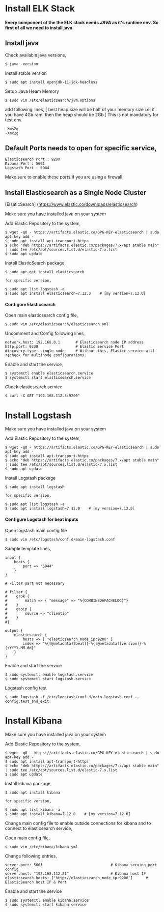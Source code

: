

# Install ELK Stack

#### Every component of the the ELK stack needs *JAVA* as it's runtime env. So first of all we need to install java.

## Install java

Check available java versions, 

``` $ java -version ```

Install stable version 

``` $ sudo apt install openjdk-11-jdk-headless ```

Setup Java Heam Memory

```
$ sudo vim /etc/elasticsearch/jvm.options
```
add following lines,
[ best heap size will be half of your memory size i.e: if you have 4Gb ram, then the heap should be 2Gb ] This is not mandatory for test env.

```
-Xms2g
-Xmx2g
```

## Default Ports needs to open for specific service,

```
Elasticsearch Port : 9200
Kibana Port : 5601
Logstash Port : 5044
```

Make sure to enable these ports if you are using a firewall.

## Install Elasticsearch as a Single Node Cluster
[ElsaticSearch] (https://www.elastic.co/downloads/elasticsearch)

Make sure you have installed java on your system

Add Elastic Repository to the system,
```
$ wget -qO - https://artifacts.elastic.co/GPG-KEY-elasticsearch | sudo apt-key add -
$ sudo apt install apt-transport-https
$ echo "deb https://artifacts.elastic.co/packages/7.x/apt stable main" | sudo tee /etc/apt/sources.list.d/elastic-7.x.list
$ sudo apt update
```
Install ElasticSearch package,
```
$ sudo apt-get install elasticsearch

for specific version,

$ sudo apt list logstash -a
$ sudo apt install elasticsearch=7.12.0    # [my version=7.12.0]
```

#### Configure Elasticsearch

Open main elasticsearch config file,

```$ sudo vim /etc/elasticsearch/elasticsearch.yml```

Uncomment and Config following lines,
```
network.host: 192.168.0.1       # Elasticsearch node IP address
http.port: 9200                 # Elastic Service Port	
discovery.type: single-node     # Without this, Elastic service will recheck for multinode configurations.
```

Enable and start the service,
```
$ systemctl enable elasticsearch.service
$ systemctl start elasticsearch.service
```

Check elasticsearch service 
```
$ curl -X GET "192.168.112.3:9200"
```

# Install Logstash

Make sure you have installed java on your system

Add Elastic Repository to the system,

```
$ wget -qO - https://artifacts.elastic.co/GPG-KEY-elasticsearch | sudo apt-key add -
$ sudo apt install apt-transport-https
$ echo "deb https://artifacts.elastic.co/packages/7.x/apt stable main" | sudo tee /etc/apt/sources.list.d/elastic-7.x.list
$ sudo apt update
```

Install Logstash package
```
$ sudo apt install logstash

for specific version,

$ sudo apt list logstash -a
$ sudo apt install logstash=7.12.0    # [my version=7.12.0]
```

#### Configure Logstash for beat inputs

Open logstash main config file
```
$ sudo vim /etc/logstash/conf.d/main-logstash.conf
```

Sample template lines,

```
input {
    beats {
        port => "5044"
    }
}

# Filter part not necessary

# filter {
#    grok {
#        match => { "message" => "%{COMBINEDAPACHELOG}"}
#    }
#    geoip {
#        source => "clientip"
#    }
#}

output {
    elasticsearch {
        hosts => [ "elasticsearch_node_ip:9200" ]
        index => "%{[@metadata][beat]}-%{[@metadata][version]}-%{+YYYY.MM.dd}"
    }
}
```

Enable and start the service
```
$ sudo systemctl enable logstash.service
$ sudo systemctl start logstash.service
```
Logstash config test
```
$ sudo logstash -f /etc/logstash/conf.d/main-logstash.conf --config.test_and_exit
```

# Install Kibana

Make sure you have installed java on your system

Add Elastic Repository to the system,

```
$ wget -qO - https://artifacts.elastic.co/GPG-KEY-elasticsearch | sudo apt-key add -
$ sudo apt install apt-transport-https
$ echo "deb https://artifacts.elastic.co/packages/7.x/apt stable main" | sudo tee /etc/apt/sources.list.d/elastic-7.x.list
$ sudo apt update
```
Install kibana package,
```
$ sudo apt install kibana

for specific version,

$ sudo apt list kibana -a
$ sudo apt install kibana=7.12.0    # [my version=7.12.0]
```

Change main config file to enable outside connections for kibana and to connect to elasticsearch service,

Open main config file,
```
$ sudo vim /etc/kibana/kibana.yml
```
Change following entries,
```
server.port: 5601                        		# Kibana serving port config
server.host: "192.168.112.21"				    # Kibana host IP
elasticsearch.hosts: ["http://elasticsearch_node_ip:9200"]	    # ElasticSearch host IP & Port
```

Enable and start the service
```
$ sudo systemctl enable kibana.service
$ sudo systemctl start kibana.service
```
